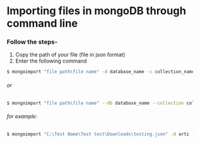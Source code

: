 # Importing files in mongoDB through command line

### Follow the steps-

1. Copy the path of your file (file in json format)
2. Enter the following command

``` bash
$ mongoimport "file path\file name" -d database_name -c collection_name --jsonArray
```

###### <i>or</i>

``` bash
$ mongoimport "file path\file name" --db database_name --collection collection_name --jsonArray
```

###### for example:

``` bash
$ mongoimport "C:\Test Name\Test test\Downloads\testing.json" -d arti -c users --jsonArray
```


